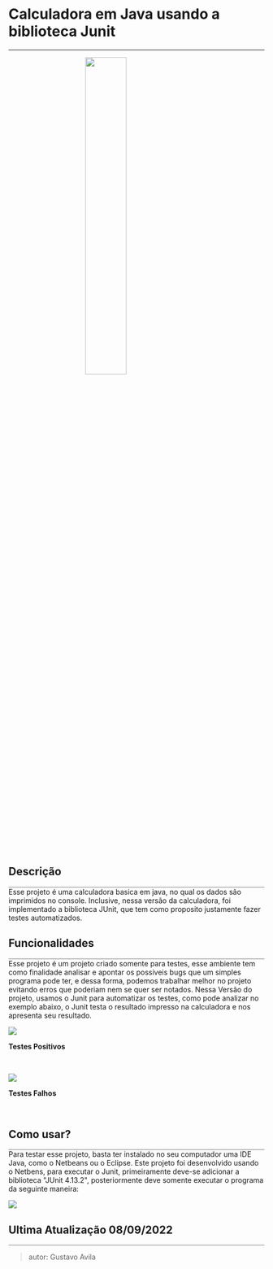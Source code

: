 # Calculadora em Java usando a biblioteca Junit 
------
<img src="https://junit.org/junit4/images/junit5-banner.png" style="width:40%;margin-left:30%;margin-right:30%"></img>
<body>
<h2> Descrição </h2>
<div style="border-bottom: 1px solid grey"></div>
Esse projeto é uma calculadora basica em java, no qual os dados são imprimidos no console. 
Inclusive, nessa versão da calculadora, foi implementado a biblioteca JUnit, que tem como proposito justamente fazer testes automatizados.


<h2> Funcionalidades </h2>
<div style="border-bottom: 1px solid grey"></div>
<span>
Esse projeto é um projeto criado somente para testes, 
esse ambiente tem como finalidade analisar e apontar os possiveis 
bugs que um simples programa pode ter, e dessa forma, podemos 
trabalhar melhor no projeto evitando erros que poderiam nem se 
quer ser notados. Nessa Versão do projeto, usamos o Junit para automatizar
os testes, como pode analizar no exemplo abaixo, o Junit testa o resultado impresso
na calculadora e nos apresenta seu resultado.
</span><br>

<img src="https://by3301files.storage.live.com/y4m4okiKJzHazF0x66pu5g0m9Kj9c8Tq_a-QiPtgo_1rTr7RM5EiTSZE2FL6FXgmaQF3FY2glzJZ2V_cFI18dylikSDyMoEv34n1ms4h6isKahwzHatG6iAqiWEvTUgzE6XF9wXUVF9hHBagPOvtDQAhNL7golm-hq-3wEK3Vc2hbCyHjmtTphmHg8XU-FdbStuU8uLbbxPjJh19R8EoqnYl4jqtrsIu9MIPngVRDc2N5A?encodeFailures=1&width=798&height=236"></img>
<p><b>Testes Positivos</b></p><br>

<img src="https://by3301files.storage.live.com/y4mYjyvlOsSaeTUmRzqfQVIZ8YF107TfRb5sRt_Xfq3tuVm3s4K0hd2FNWcS0BVVgXy7fLQlgLcwTUc8OKd_KAoB-i0zcNIcAEt3gFWczV1Ol1MBmW-9ylVN5U2B8bUz1FTCd0L6fbkyXczYaL17JrEbelV50bqrMakfJyYZcskmJt-XEKw0BZo4VXyNmvBiiwHe94-Leu4Q2rO9Sdr2Jv7f-_YkyJDRYQsWKNOwwHjYMs?encodeFailures=1&width=798&height=240"></img>
 <p><b>Testes Falhos</b></p><br>

<h2>Como usar?</h2>
<div style="border-bottom: 1px solid grey"></div>
<span>Para testar esse projeto, basta ter instalado no seu computador 
uma IDE Java, como o Netbeans ou o Eclipse. Este projeto foi desenvolvido
usando o Netbens, para executar o Junit, primeiramente deve-se adicionar a biblioteca "JUnit 4.13.2",
posteriormente deve somente executar o programa da seguinte maneira: </span>

<img src="https://by3301files.storage.live.com/y4m0Ma62U15NWMOeCWh1z2PADAhBWX4-9oB3IbbVC36USYxT7upapS2-espb0xH9vDtQrs19M6fPJBACiSTfjIuafLqIDDbpsKl19Br305ltGHVgriawQEiJtEy1MtO0NAYdJwRuvTNPtwPo3RMPkuil4E7y-zDR1mSllzeVeYtRipGV7UI5ND_5QUas84-SZfrnif9b-EyFpwsOGUUluby0k4umA3vt2gEgG2FNWtsBC0?encodeFailures=1&width=950&height=123"></img>

</body>
<footer>
<h2> Ultima Atualização 08/09/2022 </h2>
<div style="border-bottom: 1px solid grey"></div>
</footer>
 

 >autor: Gustavo Avila
